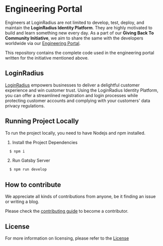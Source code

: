 # Engineering Portal

Engineers at LoginRadius are not limited to develop, test, deploy, and maintain the **LoginRadius Identity Platform**. They are highly motivated to build and learn something new every day. As a part of our **Giving Back To Community Initiative**, we aim to share the same with the developers worldwide via our [Engineering Portal](https://www.loginradius.com/engineering/blog).

This repository contains the complete code used in the engineering portal written for the initiative mentioned above.

## LoginRadius

[LoginRadius](https://www.loginradius.com/) empowers businesses to deliver a delightful customer experience and win customer trust. Using the LoginRadius Identity Platform, you can offer a streamlined registration and login processes while protecting customer accounts and complying with your customers' data privacy regulations.

## Running Project Locally

To run the project locally, you need to have Nodejs and npm installed.

1. Install the Project Dependencies

```bash
  $ npm i
```

2. Run Gatsby Server

```bash
  $ npm run develop
```

## How to contribute

We appreciate all kinds of contributions from anyone, be it finding an issue or writing a blog.

Please check the [contributing guide](CONTRIBUTING.md) to become a contributor.

## License

For more information on licensing, please refer to the [License](https://github.com/LoginRadius/engineering-portal/blob/master/LICENSE)
